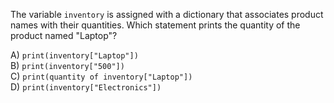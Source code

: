 The variable `inventory` is assigned with a dictionary that associates product names with their quantities. Which statement prints the quantity of the product named "Laptop"?

A) `print(inventory["Laptop"])`  
B) `print(inventory["500"])`  
C) `print(quantity of inventory["Laptop"])`  
D) `print(inventory["Electronics"])`

<!-- ANSWER: A -->